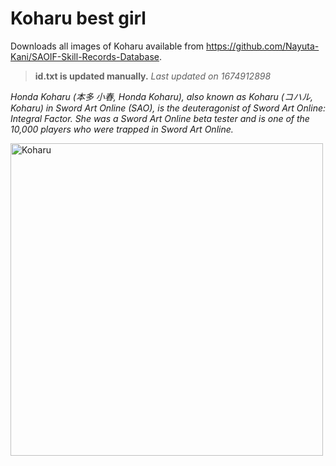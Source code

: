 # Koharu best girl

Downloads all images of Koharu available from https://github.com/Nayuta-Kani/SAOIF-Skill-Records-Database.

> **id.txt is updated manually.** *Last updated on 1674912898*

*Honda Koharu (本多 小春, Honda Koharu), also known as Koharu (コハル, Koharu) in Sword Art Online (SAO), is the deuteragonist of Sword Art Online: Integral Factor. She was a Sword Art Online beta tester and is one of the 10,000 players who were trapped in Sword Art Online.*

<img src="https://raw.githubusercontent.com/Nayuta-Kani/SAOIF-Skill-Records-Database/master/srimages/sr_icon_l_6000432.png" title="Koharu" alt="Koharu" width="500" height="500">